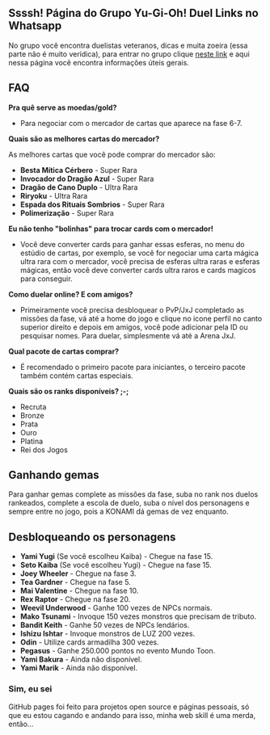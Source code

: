 ## Ssssh! Página do Grupo Yu-Gi-Oh! Duel Links no Whatsapp
No grupo você encontra duelistas veteranos, dicas e muita zoeira (essa parte não é muito verídica), para entrar no grupo clique [neste link](https://goo.gl/G7tnrF) e aqui nessa página você encontra informações úteis gerais.

## FAQ
**Pra quê serve as moedas/gold?**

- Para negociar com o mercador de cartas que aparece na fase 6-7.

**Quais são as melhores cartas do mercador?**

As melhores cartas que você pode comprar do mercador são:

* __Besta Mítica Cérbero__ - Super Rara
* __Invocador do Dragão Azul__ - Super Rara
* __Dragão de Cano Duplo__ - Ultra Rara
* __Riryoku__ - Ultra Rara
* __Espada dos Rituais Sombrios__ - Super Rara
* __Polimerização__ - Super Rara

**Eu não tenho "bolinhas" para trocar cards com o mercador!**

- Você deve converter cards para ganhar essas esferas, no menu do estúdio de cartas, por exemplo, se você for negociar uma carta mágica ultra rara com o mercador, você precisa de esferas ultra raras e esferas mágicas, então você deve converter cards ultra raros e cards magicos para conseguir.

**Como duelar online? E com amigos?**

- Primeiramente você precisa desbloquear o PvP/JxJ completado as missões da fase, vá até a home do jogo e clique no icone perfil no canto superior direito e depois em amigos, você pode adicionar pela ID ou pesquisar nomes. Para duelar, simplesmente vá até a Arena JxJ.

**Qual pacote de cartas comprar?**

- É recomendado o primeiro pacote para iniciantes, o terceiro pacote também contém cartas especiais.

**Quais são os ranks disponíveis? ;-;**

- Recruta
- Bronze
- Prata
- Ouro
- Platina
- Rei dos Jogos

## Ganhando gemas
Para ganhar gemas complete as missões da fase, suba no rank nos duelos rankeados, complete a escola de duelo, suba o nível dos personagens e sempre entre no jogo, pois a KONAMI dá gemas de vez enquanto.

## Desbloqueando os personagens
* __Yami Yugi__ (Se você escolheu Kaiba) - Chegue na fase 15.
* __Seto Kaiba__ (Se você escolheu Yugi) - Chegue na fase 15.
* __Joey Wheeler__ - Chegue na fase 3.
* __Tea Gardner__ - Chegue na fase 5.
* __Mai Valentine__ - Chegue na fase 10.
* __Rex Raptor__ - Chegue na fase 20.
* __Weevil Underwood__ - Ganhe 100 vezes de NPCs normais.
* __Mako Tsunami__ - Invoque 150 vezes monstros que precisam de tributo.
* __Bandit Keith__ - Ganhe 50 vezes de NPCs lendários.
* __Ishizu Ishtar__ - Invoque monstros de LUZ 200 vezes.
* __Odin__ - Utilize cards armadilha 300 vezes.
* __Pegasus__ - Ganhe 250.000 pontos no evento Mundo Toon.
* __Yami Bakura__ - Ainda não disponível.
* __Yami Marik__ - Ainda não disponível.

### Sim, eu sei
GitHub pages foi feito para projetos open source e páginas pessoais, só que eu estou cagando e andando para isso, minha web skill é uma merda, então...
